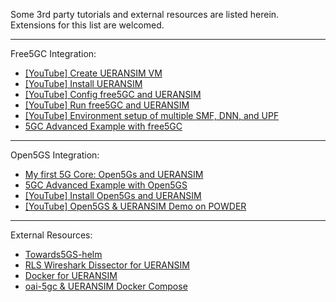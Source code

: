 Some 3rd party tutorials and external resources are listed herein.  
Extensions for this list are welcomed.

---

Free5GC Integration:

- [[YouTube] Create UERANSIM VM](https://www.youtube.com/watch?v=4sc-HI_GM9g)
- [[YouTube] Install UERANSIM](https://www.youtube.com/watch?v=VSHEC1aUkl4)
- [[YouTube] Config free5GC and UERANSIM](https://www.youtube.com/watch?v=_bzketIgZwI)
- [[YouTube] Run free5GC and UERANSIM](https://www.youtube.com/watch?v=JhrO05my5W8)
- [[YouTube] Environment setup of multiple SMF, DNN, and UPF](https://www.youtube.com/watch?v=AEMrjKRWarw)
- [5GC Advanced Example with free5GC](https://github.com/s5uishida/free5gc_ueransim_sample_config)


---

Open5GS Integration:

- [My first 5G Core: Open5Gs and UERANSIM](https://nickvsnetworking.com/my-first-5g-core-open5gs-and-ueransim/)
- [5GC Advanced Example with Open5GS](https://github.com/s5uishida/open5gs_5gc_ueransim_sample_config)
- [[YouTube] Install Open5Gs and UERANSIM](https://www.youtube.com/watch?v=DxhS2wdbMtc)
- [[YouTube] Open5GS & UERANSIM Demo on POWDER](https://www.youtube.com/watch?v=S8-YttG2OtE)

---

External Resources:

- [Towards5GS-helm](https://github.com/Orange-OpenSource/towards5gs-helm)
- [RLS Wireshark Dissector for UERANSIM](https://github.com/louisroyer/RLS-wireshark-dissector)
- [Docker for UERANSIM](https://github.com/COCUSAG/UERANSIM_docker)
- [oai-5gc & UERANSIM Docker Compose](https://bitbucket.org/infinitydon/oai-5g-docker-compose/src/main/)
